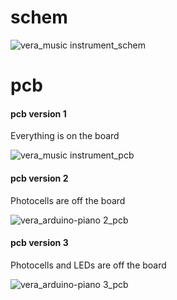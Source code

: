# schem

![vera_music instrument_schem](https://cloud.githubusercontent.com/assets/23609156/24518732/c8e288c8-1537-11e7-97e2-2374bc2f426a.png)

# pcb

#### pcb version 1 

Everything is on the board

![vera_music instrument_pcb](https://cloud.githubusercontent.com/assets/23609156/24518786/ecdafd8c-1537-11e7-9e15-f72137e6d250.png)



#### pcb version 2

Photocells are off the board

![vera_arduino-piano 2_pcb](https://cloud.githubusercontent.com/assets/23609156/24525298/9d5b2356-154e-11e7-8836-702386735a01.png)



#### pcb version 3

Photocells and LEDs are off the board

![vera_arduino-piano 3_pcb](https://cloud.githubusercontent.com/assets/23609156/24525806/9dbe2a9e-1550-11e7-82d4-ed9751331b08.png)
